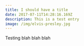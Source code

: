 ```yaml
---
title: I should have a title
date: 2017-07-11T14:28:16.169Z
description: This is a test entry
image: /img/elvis-presley.jpg
---
```

Testing blah blah blah

